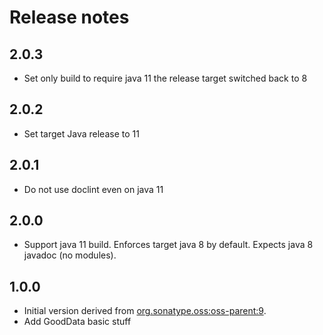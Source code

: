 # Release notes

## 2.0.3
* Set only build to require java 11 the release target switched back to 8

## 2.0.2
* Set target Java release to 11

## 2.0.1
* Do not use doclint even on java 11

## 2.0.0
* Support java 11 build. Enforces target java 8 by default. Expects java 8 javadoc (no modules).

## 1.0.0
* Initial version derived from [org.sonatype.oss:oss-parent:9](http://repo1.maven.org/maven2/org/sonatype/oss/oss-parent/9/oss-parent-9.pom).
* Add GoodData basic stuff
